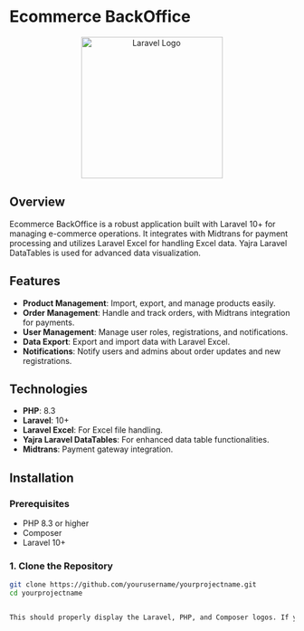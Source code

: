 # Ecommerce BackOffice

<p align="center">
  <img src="https://laravel.com/img/logomark.min.svg" alt="Laravel Logo" width="250"/>
<!--   <img src="https://www.php.net/images/logos/php-logo.svg" alt="PHP Logo" width="100"/>
  <img src="https://getcomposer.org/img/logo-composer-transparent.png" alt="Composer Logo" width="100"/> -->
</p>

## Overview

Ecommerce BackOffice is a robust application built with Laravel 10+ for managing e-commerce operations. It integrates with Midtrans for payment processing and utilizes Laravel Excel for handling Excel data. Yajra Laravel DataTables is used for advanced data visualization.

## Features

- **Product Management**: Import, export, and manage products easily.
- **Order Management**: Handle and track orders, with Midtrans integration for payments.
- **User Management**: Manage user roles, registrations, and notifications.
- **Data Export**: Export and import data with Laravel Excel.
- **Notifications**: Notify users and admins about order updates and new registrations.

## Technologies

- **PHP**: 8.3
- **Laravel**: 10+
- **Laravel Excel**: For Excel file handling.
- **Yajra Laravel DataTables**: For enhanced data table functionalities.
- **Midtrans**: Payment gateway integration.

## Installation

### Prerequisites

- PHP 8.3 or higher
- Composer
- Laravel 10+

### 1. Clone the Repository

```bash
git clone https://github.com/yourusername/yourprojectname.git
cd yourprojectname


This should properly display the Laravel, PHP, and Composer logos. If you still encounter issues, consider hosting the images locally or using different image URLs.
